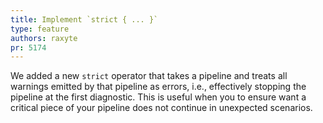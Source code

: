 ```yaml
---
title: Implement `strict { ... }`
type: feature
authors: raxyte
pr: 5174
---
```


We added a new `strict` operator that takes a pipeline and treats all warnings
emitted by that pipeline as errors, i.e., effectively stopping the pipeline at
the first diagnostic. This is useful when you to ensure want a critical piece of
your pipeline does not continue in unexpected scenarios.
